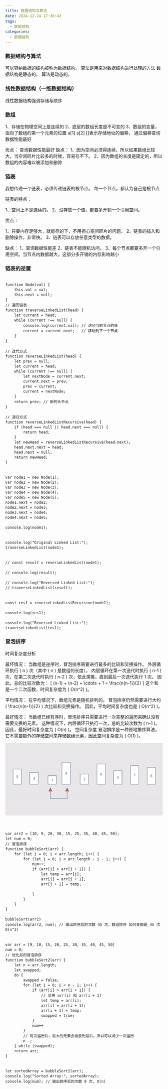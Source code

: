 ```yaml
---
title: 数据结构与算法
date: 2024-12-24 17:38:43
tags:
  - 数据结构
categories: 
  - 数据结构
---
```


### 数据结构与算法

可以容纳数据的结构被称为数据结构。
算法是用来对数据结构进行处理的方法
数据结构是静态的。
算法是动态的。



### 线性数据结构（一维数据结构）

线性数据结构强调存储与顺序

### 数组

1、存储在物理空间上是连续的
2、底层的数组长度是不可变的
3、数组的变量，指向了数组的第一个元素的位置
a[1] a[2] []表示存储地址的偏移， 通过偏移查询数据性能最好

优点： 查询数据性能最好
缺点：
1、因为空间必须得连续，所以如果数组比较大，当空间碎片比较多的时候，容易存不下。
2、因为数组的长度是固定的，所以数组的内容难以被添加和删除


### 链表

我想传递一个链表，必须传递链表的根节点。
每一个节点，都认为自己是根节点

链表的特点：

1、空间上不是连续的。
2、没存放一个值，都要多开销一个引用空间。

优点：

1、只要内存足够大，就能存的下，不用担心空间碎片的问题。
2、链表的插入和删除操作，非常快。
3、链表可以存放任意类型的数据。

缺点：
1、查询数据性能差
2、链表不能随机访问。
3、每个节点都要多开一个引用空间。当节点内数据越大，这部分多开销的内存影响越小


### 链表的逆置

```

function Node(val) {
    this.val = val;
    this.next = null;
}
// 遍历链表
function traverseLinkedList(head) {
    let current = head;
    while (current !== null) {
        console.log(current.val); // 访问当前节点的值
        current = current.next;   // 移动到下一个节点
    }
}

// 迭代方式
function reverseLinkedList(head) {
    let prev = null;
    let current = head;
    while (current !== null) {
        let nextNode = current.next;
        current.next = prev;
        prev = current;
        current = nextNode;
    }
    return prev; // 新的头节点
}

// 递归方式
function reverseLinkedListRecursive(head) {
    if (head === null || head.next === null) {
        return head;
    }
    let newHead = reverseLinkedListRecursive(head.next);
    head.next.next = head;
    head.next = null;
    return newHead;
}


var node1 = new Node(1);
var node2 = new Node(2);
var node3 = new Node(3);
var node4 = new Node(4);
var node5 = new Node(5);
node1.next = node2;
node2.next = node3;
node3.next = node4;
node4.next = node5;

console.log(node1);


console.log("Original Linked List:");
traverseLinkedList(node1);


// const result = reverseLinkedList(node1);

// console.log(result);

// console.log("Reversed Linked List:");
// traverseLinkedList(result);


const res1 = reverseLinkedListRecursive(node1);

console.log(res1);

console.log("Reversed Linked List:");
traverseLinkedList(res1);

```

### 冒泡排序

时间复杂度分析

最坏情况：
当数组是逆序时，冒泡排序需要进行最多的比较和交换操作。
外层循环执行 ( n ) 次（其中 ( n ) 是数组的长度）。
内层循环在第一次迭代时执行 ( n-1 ) 次，在第二次迭代时执行 ( n-2 ) 次，依此类推，直到最后一次迭代执行 1 次。
因此，总的比较次数为： [ (n-1) + (n-2) + \cdots + 1 = \frac{n(n-1)}{2} ]
这个和是一个二次函数，时间复杂度为 ( O(n^2) )。

平均情况：
在平均情况下，数组元素是随机排列的。
冒泡排序仍然需要进行大约 ( \frac{n(n-1)}{2} ) 次比较和交换操作。
因此，平均时间复杂度也是 ( O(n^2) )。

最好情况：
当数组已经有序时，冒泡排序只需要进行一次完整的遍历来确认没有需要交换的元素。
这种情况下，内层循环只执行一次，总的比较次数为 ( n-1 )。
因此，最好时间复杂度为 ( O(n) )。
空间复杂度
冒泡排序是一种原地排序算法，它不需要额外的存储空间来存储数组元素，因此空间复杂度为 ( O(1) )。


![](../images/sf.gif)

```


var arr2 = [10, 9, 20, 30, 15, 25, 35, 40, 45, 50];
let num = 0;
// 冒泡排序
function bubbleSort(arr) {
    for (let i = 0; i < arr.length; i++) {
        for (let j = 0; j < arr.length - i - 1; j++) {
            num++;
            if (arr[j] > arr[j + 1]) {
                let temp = arr[j];
                arr[j] = arr[j + 1];
                arr[j + 1] = temp;
                
            }
        }
    }
}

bubbleSort(arr2)
console.log(arr2, num); // 输出排序后的次数 45 次，数组排序 如何变都是 45 次 O(n^2)


var arr = [9, 10, 15, 20, 25, 30, 35, 40, 45, 50]
num = 0;
// 优化后的冒泡排序
function bubbleSort2(arr) {
    let n = arr.length;
    let swapped;
    do {
        swapped = false;
        for (let i = 0; i < n - 1; i++) {
            if (arr[i] > arr[i + 1]) {
                // 交换 arr[i] 和 arr[i + 1]
                let temp = arr[i];
                arr[i] = arr[i + 1];
                arr[i + 1] = temp;
                swapped = true;
            }
            num++
        }
        // 每次遍历后，最大的元素会被放到最后，所以可以减少一次遍历
        n--;
    } while (swapped);
    return arr;
}


let sortedArray = bubbleSort2(arr);
console.log("Sorted Array:", sortedArray);
console.log(num); // 输出排序后的次数 9 次, O(n)

```